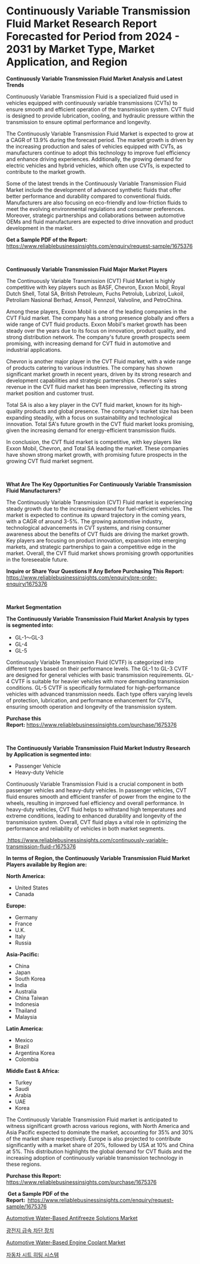 <p><h1>Continuously Variable Transmission Fluid Market Research Report Forecasted for Period from 2024 -  2031 by Market Type, Market Application, and Region</h1></p><p><strong>Continuously Variable Transmission Fluid Market Analysis and Latest Trends</strong></p>
<p><p>Continuously Variable Transmission Fluid is a specialized fluid used in vehicles equipped with continuously variable transmissions (CVTs) to ensure smooth and efficient operation of the transmission system. CVT fluid is designed to provide lubrication, cooling, and hydraulic pressure within the transmission to ensure optimal performance and longevity.</p><p>The Continuously Variable Transmission Fluid Market is expected to grow at a CAGR of 13.9% during the forecast period. The market growth is driven by the increasing production and sales of vehicles equipped with CVTs, as manufacturers continue to adopt this technology to improve fuel efficiency and enhance driving experiences. Additionally, the growing demand for electric vehicles and hybrid vehicles, which often use CVTs, is expected to contribute to the market growth.</p><p>Some of the latest trends in the Continuously Variable Transmission Fluid Market include the development of advanced synthetic fluids that offer better performance and durability compared to conventional fluids. Manufacturers are also focusing on eco-friendly and low-friction fluids to meet the evolving environmental regulations and consumer preferences. Moreover, strategic partnerships and collaborations between automotive OEMs and fluid manufacturers are expected to drive innovation and product development in the market.</p></p>
<p><strong>Get a Sample PDF of the Report:&nbsp;</strong> <a href="https://www.reliablebusinessinsights.com/enquiry/request-sample/1675376">https://www.reliablebusinessinsights.com/enquiry/request-sample/1675376</a></p>
<p>&nbsp;</p>
<p><strong>Continuously Variable Transmission Fluid Major Market Players</strong></p>
<p><p>The Continuously Variable Transmission (CVT) Fluid Market is highly competitive with key players such as BASF, Chevron, Exxon Mobil, Royal Dutch Shell, Total SA, British Petroleum, Fuchs Petrolub, Lubrizol, Lukoil, Petroliam Nasional Berhad, Amsoil, Pennzoil, Valvoline, and PetroChina.</p><p>Among these players, Exxon Mobil is one of the leading companies in the CVT Fluid market. The company has a strong presence globally and offers a wide range of CVT fluid products. Exxon Mobil's market growth has been steady over the years due to its focus on innovation, product quality, and strong distribution network. The company's future growth prospects seem promising, with increasing demand for CVT fluid in automotive and industrial applications.</p><p>Chevron is another major player in the CVT Fluid market, with a wide range of products catering to various industries. The company has shown significant market growth in recent years, driven by its strong research and development capabilities and strategic partnerships. Chevron's sales revenue in the CVT fluid market has been impressive, reflecting its strong market position and customer trust.</p><p>Total SA is also a key player in the CVT fluid market, known for its high-quality products and global presence. The company's market size has been expanding steadily, with a focus on sustainability and technological innovation. Total SA's future growth in the CVT fluid market looks promising, given the increasing demand for energy-efficient transmission fluids.</p><p>In conclusion, the CVT fluid market is competitive, with key players like Exxon Mobil, Chevron, and Total SA leading the market. These companies have shown strong market growth, with promising future prospects in the growing CVT fluid market segment.</p></p>
<p>&nbsp;</p>
<p><strong>What Are The Key Opportunities For Continuously Variable Transmission Fluid Manufacturers?</strong></p>
<p><p>The Continuously Variable Transmission (CVT) Fluid market is experiencing steady growth due to the increasing demand for fuel-efficient vehicles. The market is expected to continue its upward trajectory in the coming years, with a CAGR of around 3-5%. The growing automotive industry, technological advancements in CVT systems, and rising consumer awareness about the benefits of CVT fluids are driving the market growth. Key players are focusing on product innovation, expansion into emerging markets, and strategic partnerships to gain a competitive edge in the market. Overall, the CVT fluid market shows promising growth opportunities in the foreseeable future.</p></p>
<p><strong>Inquire or Share Your Questions If Any Before Purchasing This Report:</strong> <a href="https://www.reliablebusinessinsights.com/enquiry/pre-order-enquiry/1675376">https://www.reliablebusinessinsights.com/enquiry/pre-order-enquiry/1675376</a></p>
<p>&nbsp;</p>
<p><strong>Market Segmentation</strong></p>
<p><strong>The Continuously Variable Transmission Fluid Market Analysis by types is segmented into:</strong></p>
<p><ul><li>GL-1～GL-3</li><li>GL-4</li><li>GL-5</li></ul></p>
<p><p>Continuously Variable Transmission Fluid (CVTF) is categorized into different types based on their performance levels. The GL-1 to GL-3 CVTF are designed for general vehicles with basic transmission requirements. GL-4 CVTF is suitable for heavier vehicles with more demanding transmission conditions. GL-5 CVTF is specifically formulated for high-performance vehicles with advanced transmission needs. Each type offers varying levels of protection, lubrication, and performance enhancement for CVTs, ensuring smooth operation and longevity of the transmission system.</p></p>
<p><strong>Purchase this Report:&nbsp;</strong><a href="https://www.reliablebusinessinsights.com/purchase/1675376">https://www.reliablebusinessinsights.com/purchase/1675376</a></p>
<p>&nbsp;</p>
<p><strong>The Continuously Variable Transmission Fluid Market Industry Research by Application is segmented into:</strong></p>
<p><ul><li>Passenger Vehicle</li><li>Heavy-duty Vehicle</li></ul></p>
<p><p>Continuously Variable Transmission Fluid is a crucial component in both passenger vehicles and heavy-duty vehicles. In passenger vehicles, CVT fluid ensures smooth and efficient transfer of power from the engine to the wheels, resulting in improved fuel efficiency and overall performance. In heavy-duty vehicles, CVT fluid helps to withstand high temperatures and extreme conditions, leading to enhanced durability and longevity of the transmission system. Overall, CVT fluid plays a vital role in optimizing the performance and reliability of vehicles in both market segments.</p></p>
<p><a href="https://www.reliablebusinessinsights.com/continuously-variable-transmission-fluid-r1675376">&nbsp;https://www.reliablebusinessinsights.com/continuously-variable-transmission-fluid-r1675376</a></p>
<p><strong>In terms of Region, the Continuously Variable Transmission Fluid Market Players available by Region are:</strong></p>
<p>
    <p> <strong> North America: </strong>
        <ul>
            <li>United States</li>
            <li>Canada</li>
        </ul>
        </p> 
    <p> <strong> Europe: </strong>
        <ul>
            <li>Germany</li>
            <li>France</li>
            <li>U.K.</li>
            <li>Italy</li>
            <li>Russia</li>
        </ul>
        </p> 
    <p> <strong> Asia-Pacific: </strong>
        <ul>
            <li>China</li>
            <li>Japan</li>
            <li>South Korea</li>
            <li>India</li>
            <li>Australia</li>
            <li>China Taiwan</li>
            <li>Indonesia</li>
            <li>Thailand</li>
            <li>Malaysia</li>
        </ul>
        </p> 
    <p> <strong> Latin America: </strong>
        <ul>
            <li>Mexico</li>
            <li>Brazil</li>
            <li>Argentina Korea</li>
            <li>Colombia</li>
        </ul>
        </p> 
    <p> <strong> Middle East & Africa: </strong>
        <ul>
            <li>Turkey</li>
            <li>Saudi</li>
            <li>Arabia</li>
            <li>UAE</li>
            <li>Korea</li>
        </ul>
    </p>
    </p>
<p><p>The Continuously Variable Transmission Fluid market is anticipated to witness significant growth across various regions, with North America and Asia Pacific expected to dominate the market, accounting for 35% and 30% of the market share respectively. Europe is also projected to contribute significantly with a market share of 20%, followed by USA at 10% and China at 5%. This distribution highlights the global demand for CVT fluids and the increasing adoption of continuously variable transmission technology in these regions.</p></p>
<p><strong>Purchase this Report: </strong><a href="https://www.reliablebusinessinsights.com/purchase/1675376">https://www.reliablebusinessinsights.com/purchase/1675376</a></p>
<p>&nbsp;<strong>Get a Sample PDF of the Report:&nbsp;&nbsp;</strong><a href="https://www.reliablebusinessinsights.com/enquiry/request-sample/1675376">https://www.reliablebusinessinsights.com/enquiry/request-sample/1675376</a></p>
<p><strong></strong></p>
<p><p><a href="https://github.com/ZackaryHalvorson2023/Market-Research-Report-List-1/blob/main/automotive-water-based-antifreeze-solutions-market.md">Automotive Water-Based Antifreeze Solutions Market</a></p><p><a href="https://github.com/khairinauzunul/Market-Research-Report-List-1/blob/main/4874814118063.md">광전지 급속 차단 장치</a></p><p><a href="https://github.com/AnnChovey2023/Market-Research-Report-List-1/blob/main/automotive-water-based-engine-coolant-market.md">Automotive Water-Based Engine Coolant Market</a></p><p><a href="https://github.com/joannescott9078/Market-Research-Report-List-1/blob/main/7769526118062.md">자동차 시트 히팅 시스템</a></p></p>